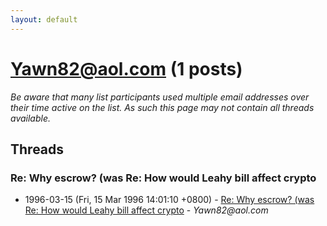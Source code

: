 ```yaml
---
layout: default
---
```


# Yawn82@aol.com (1 posts)

_Be aware that many list participants used multiple email addresses over their time active on the list. As such this page may not contain all threads available._

## Threads

### Re: Why escrow? (was Re: How would Leahy bill affect crypto
+ 1996-03-15 (Fri, 15 Mar 1996 14:01:10 +0800) - [Re: Why escrow? (was Re: How would Leahy bill affect crypto](/archive/1996/03/66d017838723f987d67ed3b5fcec84c3009b2595aded74707a07510a026d4054) - _Yawn82@aol.com_


